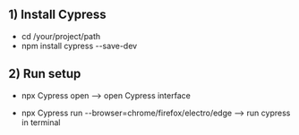 ## 1) **Install Cypress**
  - cd /your/project/path
  - npm install cypress --save-dev

## 2) **Run setup**
  - npx Cypress open  -->  open Cypress interface

  - npx Cypress run --browser=chrome/firefox/electro/edge -->  run cypress in terminal